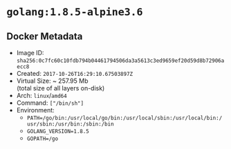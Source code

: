 # `golang:1.8.5-alpine3.6`

## Docker Metadata

- Image ID: `sha256:0c7fc60c10fdb794b04461794506da3a5613c3ed9659ef20d59d8b72906aecc8`
- Created: `2017-10-26T16:29:10.67503897Z`
- Virtual Size: ~ 257.95 Mb  
  (total size of all layers on-disk)
- Arch: `linux`/`amd64`
- Command: `["/bin/sh"]`
- Environment:
  - `PATH=/go/bin:/usr/local/go/bin:/usr/local/sbin:/usr/local/bin:/usr/sbin:/usr/bin:/sbin:/bin`
  - `GOLANG_VERSION=1.8.5`
  - `GOPATH=/go`
